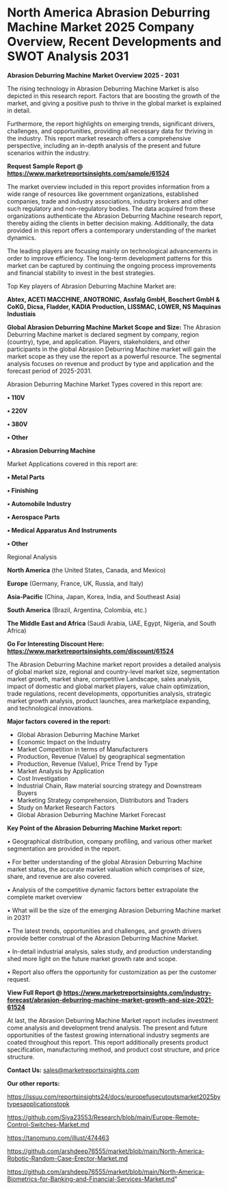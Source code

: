  # North America Abrasion Deburring Machine Market 2025 Company Overview, Recent Developments and SWOT Analysis 2031

<Strong> Abrasion Deburring Machine Market Overview 2025 - 2031</strong>

The rising technology in Abrasion Deburring Machine Market is also depicted in this research report. Factors that are boosting the growth of the market, and giving a positive push to thrive in the global market is explained in detail.

Furthermore, the report highlights on emerging trends, significant drivers, challenges, and opportunities, providing all necessary data for thriving in the industry. This report market research offers a comprehensive perspective, including an in-depth analysis of the present and future scenarios within the industry.

<strong>Request Sample Report @ <a href=https://www.marketreportsinsights.com/sample/61524>https://www.marketreportsinsights.com/sample/61524</a></strong>

The market overview included in this report provides information from a wide range of resources like government organizations, established companies, trade and industry associations, industry brokers and other such regulatory and non-regulatory bodies. The data acquired from these organizations authenticate the Abrasion Deburring Machine research report, thereby aiding the clients in better decision making. Additionally, the data provided in this report offers a contemporary understanding of the market dynamics.

The leading players are focusing mainly on technological advancements in order to improve efficiency. The long-term development patterns for this market can be captured by continuing the ongoing process improvements and financial stability to invest in the best strategies.

Top Key players of Abrasion Deburring Machine Market are:

<strong>Abtex, ACETI MACCHINE, ANOTRONIC, Assfalg GmbH, Boschert GmbH & CoKG, Dicsa, Fladder, KADIA Production, LISSMAC, LOWER, NS Maquinas Industiais</strong>

<strong><b>Global Abrasion Deburring Machine Market Scope and Size:</b></strong>
The Abrasion Deburring Machine market is declared segment by company, region (country), type, and application. Players, stakeholders, and other participants in the global Abrasion Deburring Machine market will gain the market scope as they use the report as a powerful resource. The segmental analysis focuses on revenue and product by type and application and the forecast period of 2025-2031.

Abrasion Deburring Machine Market Types covered in this report are:

<strong>• 110V

• 220V

• 380V

• Other

• Abrasion Deburring Machine</strong>

Market Applications covered in this report are:

<strong>• Metal Parts

• Finishing

• Automobile Industry

• Aerospace Parts

• Medical Apparatus And Instruments

• Other</strong> 

Regional Analysis

<strong>North America</strong> (the United States, Canada, and Mexico)

<strong>Europe</strong> (Germany, France, UK, Russia, and Italy)

<strong>Asia-Pacific</strong> (China, Japan, Korea, India, and Southeast Asia)

<strong>South America</strong> (Brazil, Argentina, Colombia, etc.)

<strong>The Middle East and Africa</strong> (Saudi Arabia, UAE, Egypt, Nigeria, and South Africa)

<strong>Go For Interesting Discount Here: <a href=https://www.marketreportsinsights.com/discount/61524>https://www.marketreportsinsights.com/discount/61524</a></strong>

The Abrasion Deburring Machine market report provides a detailed analysis of global market size, regional and country-level market size, segmentation market growth, market share, competitive Landscape, sales analysis, impact of domestic and global market players, value chain optimization, trade regulations, recent developments, opportunities analysis, strategic market growth analysis, product launches, area marketplace expanding, and technological innovations.

<strong><b>Major factors covered in the report:</b></strong>
<ul>
  <li>Global Abrasion Deburring Machine Market </li>
  <li>Economic Impact on the Industry</li>
  <li>Market Competition in terms of Manufacturers</li>
  <li>Production, Revenue (Value) by geographical segmentation</li>
  <li>Production, Revenue (Value), Price Trend by Type</li>
  <li>Market Analysis by Application</li>
  <li>Cost Investigation</li>
  <li>Industrial Chain, Raw material sourcing strategy and Downstream Buyers</li>
  <li>Marketing Strategy comprehension, Distributors and Traders</li>
  <li>Study on Market Research Factors</li>
  <li>Global Abrasion Deburring Machine Market Forecast</li>
</ul>

<strong><b>Key Point of the Abrasion Deburring Machine Market report:</b></strong>

• Geographical distribution, company profiling, and various other market segmentation are provided in the report.

• For better understanding of the global Abrasion Deburring Machine market status, the accurate market valuation which comprises of size, share, and revenue are also covered.

• Analysis of the competitive dynamic factors better extrapolate the complete market overview

• What will be the size of the emerging Abrasion Deburring Machine market in 2031?

• The latest trends, opportunities and challenges, and growth drivers provide better construal of the Abrasion Deburring Machine Market.

• In-detail industrial analysis, sales study, and production understanding shed more light on the future market growth rate and scope.

• Report also offers the opportunity for customization as per the customer request.

<strong><b>View Full Report @ <a href=https://www.marketreportsinsights.com/industry-forecast/abrasion-deburring-machine-market-growth-and-size-2021-61524>https://www.marketreportsinsights.com/industry-forecast/abrasion-deburring-machine-market-growth-and-size-2021-61524</a></b></strong>


At last, the Abrasion Deburring Machine Market report includes investment come analysis and development trend analysis. The present and future opportunities of the fastest growing international industry segments are coated throughout this report. This report additionally presents product specification, manufacturing method, and product cost structure, and price structure.

<strong>Contact Us:</strong>
sales@marketreportsinsights.com

<strong>Our other reports:</strong>

<a href=https://issuu.com/reportsinsights24/docs/europefusecutoutsmarket2025bytypesapplicationstopk>https://issuu.com/reportsinsights24/docs/europefusecutoutsmarket2025bytypesapplicationstopk</a>

<a href=https://github.com/Siya23553/Research/blob/main/Europe-Remote-Control-Switches-Market.md>https://github.com/Siya23553/Research/blob/main/Europe-Remote-Control-Switches-Market.md</a>

<a href=https://tanomuno.com/illust/474463>https://tanomuno.com/illust/474463</a>

<a href=https://github.com/arshdeep76555/market/blob/main/North-America-Robotic-Random-Case-Erector-Market.md>https://github.com/arshdeep76555/market/blob/main/North-America-Robotic-Random-Case-Erector-Market.md</a>

<a href=https://github.com/arshdeep76555/market/blob/main/North-America-Biometrics-for-Banking-and-Financial-Services-Market.md>https://github.com/arshdeep76555/market/blob/main/North-America-Biometrics-for-Banking-and-Financial-Services-Market.md</a>"
